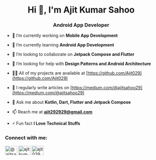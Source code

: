 <h1 align="center">Hi 👋, I'm Ajit Kumar Sahoo</h1>
<h3 align="center">Android App Developer</h3>

- 🔭 I’m currently working on **Mobile App Development**

- 🌱 I’m currently learning **Android App Development**

- 👯 I’m looking to collaborate on **Jetpack Compose and Flutter**

- 🤝 I’m looking for help with **Design Patterns and Android Architecture**

- 👨‍💻 All of my projects are available at [https://github.com/Ajit029](https://github.com/Ajit029)

- 📝 I regularly write articles on [https://medium.com/@ajitsahoo29](https://medium.com/@ajitsahoo29)

- 💬 Ask me about **Kotlin, Dart, Flutter and Jetpack Compose**

- 📫 Reach me at **ajit292929@gmail.com**

- ⚡ Fun fact **I Love Technical Stuffs**

<h3 align="left">Connect with me:</h3>
<p align="left">
<a href="https://medium.com/@ajitsahoo29" target="blank"><img align="center" src="https://raw.githubusercontent.com/rahuldkjain/github-profile-readme-generator/master/src/images/icons/Social/medium.svg" alt="@ajitsahoo29" height="30" width="40" /></a>
<a href="https://www.youtube.com/@learnwithajit29" target="blank"><img align="center" src="https://raw.githubusercontent.com/rahuldkjain/github-profile-readme-generator/master/src/images/icons/Social/youtube.svg" alt="ajit kumar sahoo" height="30" width="40" /></a>
<a href="https://www.codechef.com/users/ajit029" target="blank"><img align="center" src="https://cdn.jsdelivr.net/npm/simple-icons@3.1.0/icons/codechef.svg" alt="ajit029" height="30" width="40" /></a>
</p>

